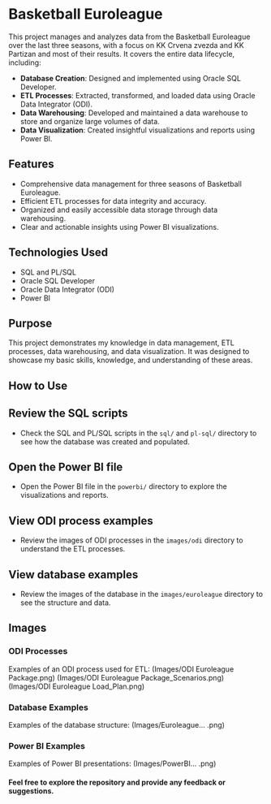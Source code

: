 # Basketball Euroleague

This project manages and analyzes data from the Basketball Euroleague over the last three seasons, with a focus on KK Crvena zvezda and KK Partizan and most of their results. It covers the entire data lifecycle, including:

- **Database Creation**: Designed and implemented using Oracle SQL Developer.
- **ETL Processes**: Extracted, transformed, and loaded data using Oracle Data Integrator (ODI).
- **Data Warehousing**: Developed and maintained a data warehouse to store and organize large volumes of data.
- **Data Visualization**: Created insightful visualizations and reports using Power BI.

## Features

- Comprehensive data management for three seasons of Basketball Euroleague.
- Efficient ETL processes for data integrity and accuracy.
- Organized and easily accessible data storage through data warehousing.
- Clear and actionable insights using Power BI visualizations.

## Technologies Used

- SQL and PL/SQL
- Oracle SQL Developer
- Oracle Data Integrator (ODI)
- Power BI

## Purpose

This project demonstrates my knowledge in data management, ETL processes, data warehousing, and data visualization. It was designed to showcase my basic skills, knowledge, and understanding of these areas.

## How to Use

## Review the SQL scripts

- Check the SQL and PL/SQL scripts in the `sql/` and `pl-sql/` directory to see how the database was created and populated.

## Open the Power BI file

- Open the Power BI file in the `powerbi/` directory to explore the visualizations and reports.

## View ODI process examples

- Review the images of ODI processes in the `images/odi` directory to understand the ETL processes.

## View database examples

- Review the images of the database in the `images/euroleague` directory to see the structure and data.

## Images

### ODI Processes

Examples of an ODI process used for ETL: 
(Images/ODI Euroleague Package.png) 
(Images/ODI Euroleague Package_Scenarios.png) 
(Images/ODI Euroleague Load_Plan.png) 

### Database Examples

Examples of the database structure: 
(Images/Euroleague... .png) 

### Power BI Examples

Examples of Power BI presentations:
(Images/PowerBI... .png)

#### Feel free to explore the repository and provide any feedback or suggestions.
